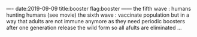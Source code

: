 —-
date:2019-09-09
title:booster
flag:booster
——
the fifth wave : humans hunting humans (see movie)
the sixth wave : vaccinate population but in a way that adults are not immune anymore as they need periodic boosters
after one generation release the wild form so all afults are eliminated ...